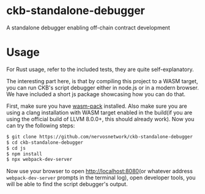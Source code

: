 # ckb-standalone-debugger
A standalone debugger enabling off-chain contract development

# Usage

For Rust usage, refer to the included tests, they are quite self-explanatory.

The interesting part here, is that by compiling this project to a WASM target, you can run CKB's script debugger either in node.js or in a modern browser. We have included a short js package showcasing how you can do that.

First, make sure you have [wasm-pack](https://github.com/rustwasm/wasm-pack) installed. Also make sure you are using a clang installation with WASM target enabled in the build(if you are using the official build of LLVM 8.0.0+, this should already work). Now you can try the following steps:

```bash
$ git clone https://github.com/nervosnetwork/ckb-standalone-debugger
$ cd ckb-standalone-debugger
$ cd js
$ npm install
$ npx webpack-dev-server
```

Now use your browser to open <http://localhost:8080>(or whatever address `webpack-dev-server` prompts in the terminal log), open developer tools, you will be able to find the script debugger's output.


